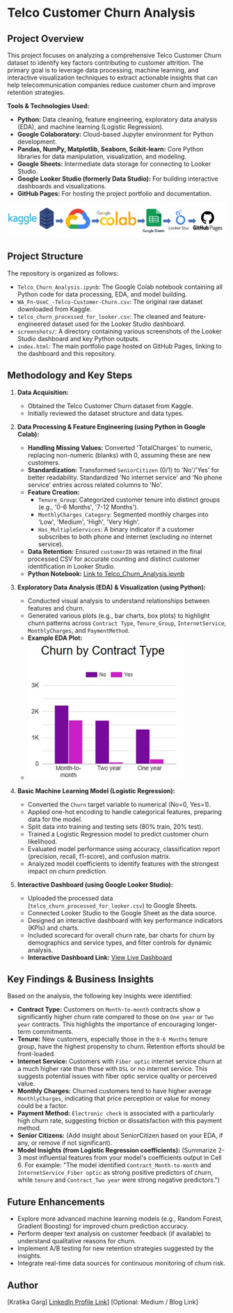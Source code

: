 # Telco Customer Churn Analysis

## Project Overview

This project focuses on analyzing a comprehensive Telco Customer Churn dataset to identify key factors contributing to customer attrition. The primary goal is to leverage data processing, machine learning, and interactive visualization techniques to extract actionable insights that can help telecommunication companies reduce customer churn and improve retention strategies.

**Tools & Technologies Used:**
* **Python:** Data cleaning, feature engineering, exploratory data analysis (EDA), and machine learning (Logistic Regression).
* **Google Colaboratory:** Cloud-based Jupyter environment for Python development.
* **Pandas, NumPy, Matplotlib, Seaborn, Scikit-learn:** Core Python libraries for data manipulation, visualization, and modeling.
* **Google Sheets:** Intermediate data storage for connecting to Looker Studio.
* **Google Looker Studio (formerly Data Studio):** For building interactive dashboards and visualizations.
* **GitHub Pages:** For hosting the project portfolio and documentation.
<div align="center">
  <img src="https://github.com/kratikaatgithub/telco-customer-churn-analysis/blob/main/screenshot/Tech%20Stack.jpg">
</div>

## Project Structure

The repository is organized as follows:
* `Telco_Churn_Analysis.ipynb`: The Google Colab notebook containing all Python code for data processing, EDA, and model building.
* `WA_Fn-UseC_-Telco-Customer-Churn.csv`: The original raw dataset downloaded from Kaggle.
* `telco_churn_processed_for_looker.csv`: The cleaned and feature-engineered dataset used for the Looker Studio dashboard.
* `screenshots/`: A directory containing various screenshots of the Looker Studio dashboard and key Python outputs.
* `index.html`: The main portfolio page hosted on GitHub Pages, linking to the dashboard and this repository.

## Methodology and Key Steps

1.  **Data Acquisition:**
    * Obtained the Telco Customer Churn dataset from Kaggle.
    * Initially reviewed the dataset structure and data types.

2.  **Data Processing & Feature Engineering (using Python in Google Colab):**
    * **Handling Missing Values:** Converted 'TotalCharges' to numeric, replacing non-numeric (blanks) with 0, assuming these are new customers.
    * **Standardization:** Transformed `SeniorCitizen` (0/1) to 'No'/'Yes' for better readability. Standardized 'No internet service' and 'No phone service' entries across related columns to 'No'.
    * **Feature Creation:**
        * `Tenure_Group`: Categorized customer tenure into distinct groups (e.g., '0-6 Months', '7-12 Months').
        * `MonthlyCharges_Category`: Segmented monthly charges into 'Low', 'Medium', 'High', 'Very High'.
        * `Has_MultipleServices`: A binary indicator if a customer subscribes to both phone and internet (excluding no internet service).
    * **Data Retention:** Ensured `customerID` was retained in the final processed CSV for accurate counting and distinct customer identification in Looker Studio.
    * **Python Notebook:** [Link to Telco_Churn_Analysis.ipynb](https://github.com/kratikaatgithub/telco-customer-churn-analysis/blob/main/Telco_Churn_Analysis.ipynb)

3.  **Exploratory Data Analysis (EDA) & Visualization (using Python):**
    * Conducted visual analysis to understand relationships between features and churn.
    * Generated various plots (e.g., bar charts, box plots) to highlight churn patterns across `Contract Type`, `Tenure_Group`, `InternetService`, `MonthlyCharges`, and `PaymentMethod`.
    * **Example EDA Plot:**
    * 
        ![Churn by Contract Type](https://github.com/kratikaatgithub/telco-customer-churn-analysis/blob/main/screenshot/Churn%20by%20Contract%20Type.jpg)
      
4.  **Basic Machine Learning Model (Logistic Regression):**
    * Converted the `Churn` target variable to numerical (No=0, Yes=1).
    * Applied one-hot encoding to handle categorical features, preparing data for the model.
    * Split data into training and testing sets (80% train, 20% test).
    * Trained a Logistic Regression model to predict customer churn likelihood.
    * Evaluated model performance using accuracy, classification report (precision, recall, f1-score), and confusion matrix.
    * Analyzed model coefficients to identify features with the strongest impact on churn prediction.

5.  **Interactive Dashboard (using Google Looker Studio):**
    * Uploaded the processed data (`telco_churn_processed_for_looker.csv`) to Google Sheets.
    * Connected Looker Studio to the Google Sheet as the data source.
    * Designed an interactive dashboard with key performance indicators (KPIs) and charts.
    * Included scorecard for overall churn rate, bar charts for churn by demographics and service types, and filter controls for dynamic analysis.
    * **Interactive Dashboard Link:** [View Live Dashboard](https://lookerstudio.google.com/u/0/reporting/0b5cb7b1-dc0c-475a-b5ab-9f63e0048543/page/irqOF)


## Key Findings & Business Insights

Based on the analysis, the following key insights were identified:

* **Contract Type:** Customers on `Month-to-month` contracts show a significantly higher churn rate compared to those on `One year` or `Two year` contracts. This highlights the importance of encouraging longer-term commitments.
* **Tenure:** New customers, especially those in the `0-6 Months` tenure group, have the highest propensity to churn. Retention efforts should be front-loaded.
* **Internet Service:** Customers with `Fiber optic` internet service churn at a much higher rate than those with `DSL` or no internet service. This suggests potential issues with fiber optic service quality or perceived value.
* **Monthly Charges:** Churned customers tend to have higher average `MonthlyCharges`, indicating that price perception or value for money could be a factor.
* **Payment Method:** `Electronic check` is associated with a particularly high churn rate, suggesting friction or dissatisfaction with this payment method.
* **Senior Citizens:** (Add insight about SeniorCitizen based on your EDA, if any, or remove if not significant).
* **Model Insights (from Logistic Regression coefficients):** (Summarize 2-3 most influential features from your model's coefficients output in Cell 6. For example: "The model identified `Contract_Month-to-month` and `InternetService_Fiber optic` as strong positive predictors of churn, while `tenure` and `Contract_Two year` were strong negative predictors.")

## Future Enhancements

* Explore more advanced machine learning models (e.g., Random Forest, Gradient Boosting) for improved churn prediction accuracy.
* Perform deeper text analysis on customer feedback (if available) to understand qualitative reasons for churn.
* Implement A/B testing for new retention strategies suggested by the insights.
* Integrate real-time data sources for continuous monitoring of churn risk.

## Author

[Kratika Garg]
[LinkedIn Profile Link](https://www.linkedin.com/in/kratikagarg01/)]
[Optional: Medium / Blog Link]

